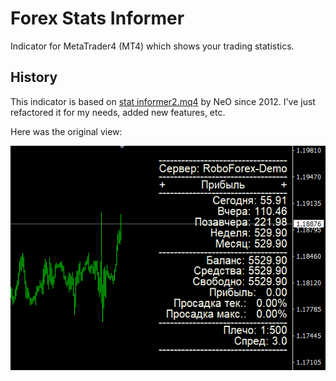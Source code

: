 # Forex Stats Informer
Indicator for MetaTrader4 (MT4) which shows your trading statistics.

## History
This indicator is based on [stat informer2.mq4](releases/1.0/stat&#32;informer2.mq4) by NeO since 2012.
I've just refactored it for my needs, added new features, etc.

Here was the original view:

![stat informer2](releases/1.0/stat&#32;informer2.png)
